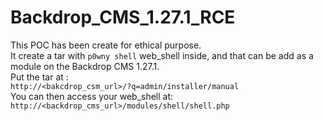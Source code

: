 # Backdrop_CMS_1.27.1_RCE

This POC has been create for ethical purpose.  
It create a tar with `p0wny shell` web_shell inside, and that can be add as a module on the Backdrop CMS 1.27.1.  
Put the tar at :  
`http://<bakcdrop_csm_url>/?q=admin/installer/manual`  
You can then access your web_shell at:  
`http://<backdrop_cms_url>/modules/shell/shell.php`
